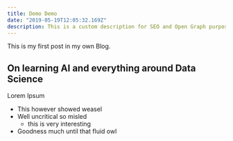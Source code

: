 ```yaml
---
title: Demo Demo
date: "2019-05-19T12:05:32.169Z"
description: This is a custom description for SEO and Open Graph purposes, rather than the default generated excerpt. Simply add a description field to the frontmatter.
---
```


This is my first post in my own Blog.

## On learning AI and everything around Data Science


Lorem Ipsum

- This however showed weasel
- Well uncritical so misled
  - this is very interesting
- Goodness much until that fluid owl